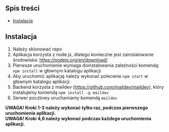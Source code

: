## Spis treści
* [Instalacja](#instalacja)
	
## Instalacja
1. Należy sklonować repo 
2. Aplikacja korzysta z node.js, dlatego konieczne jest zainstalowanie środowiska: https://nodejs.org/en/download/
3. Pierwsze uruchomienie wymaga doinstalowania zależności komendą: ```npm install``` w głównym katalogu aplikacji
4. Aby uruchomić aplikację należy wykonać polecenie ```npm start``` w głównym katalogu aplikacji
5. Backend korzysta z maildev (https://github.com/maildev/maildev), który instalujemy komendą ```npm install -g maildev```
6. Serwer pocztowy uruchamiamy komendą ```maildev```


**UWAGA! Kroki 1-3 należy wykonać tylko raz, podczas pierwszego uruchomienia aplikacji.**\
**UWAGA! Kroki 4,6 należy wykonać podczas każdego uruchomienia aplikacji.**
